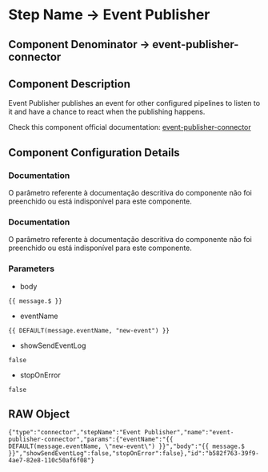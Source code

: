 # Step Name -> Event Publisher
## Component Denominator -> event-publisher-connector

## Component Description

Event Publisher publishes an event for other configured pipelines to listen to it and have a chance to react when the publishing happens.

Check this component official documentation: [event-publisher-connector](https://docs.digibee.com/documentation/components/queues-and-messaging/event-publisher "Digibee event-publisher-connector documentation")

## Component Configuration Details
### Documentation

O parâmetro referente à documentação descritiva do componente não foi preenchido ou está indisponível para este componente.

### Documentation

O parâmetro referente à documentação descritiva do componente não foi preenchido ou está indisponível para este componente.

### Parameters

* body
```
{{ message.$ }}
```

* eventName
```
{{ DEFAULT(message.eventName, "new-event") }}
```

* showSendEventLog
```
false
```

* stopOnError
```
false
```


## RAW Object

```
{"type":"connector","stepName":"Event Publisher","name":"event-publisher-connector","params":{"eventName":"{{ DEFAULT(message.eventName, \"new-event\") }}","body":"{{ message.$ }}","showSendEventLog":false,"stopOnError":false},"id":"b582f763-39f9-4ae7-82e8-110c50af6f08"}
```
